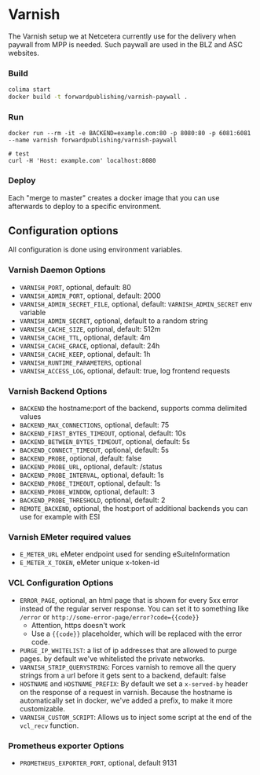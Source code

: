 # Varnish

The Varnish setup we at Netcetera currently use for the delivery when paywall from MPP is needed. Such paywall are used in the BLZ and ASC websites.

### Build

```bash
colima start
docker build -t forwardpublishing/varnish-paywall .
```

### Run

```
docker run --rm -it -e BACKEND=example.com:80 -p 8080:80 -p 6081:6081 --name varnish forwardpublishing/varnish-paywall

# test
curl -H 'Host: example.com' localhost:8080
```

### Deploy

Each "merge to master" creates a docker image that you can use afterwards to deploy to a specific environment.

## Configuration options

All configuration is done using environment variables.

### Varnish Daemon Options
* `VARNISH_PORT`, optional, default: 80
* `VARNISH_ADMIN_PORT`, optional, default: 2000
* `VARNISH_ADMIN_SECRET_FILE`, optional, default: `VARNISH_ADMIN_SECRET` env variable
* `VARNISH_ADMIN_SECRET`, optional, default to a random string
* `VARNISH_CACHE_SIZE`, optional, default: 512m
* `VARNISH_CACHE_TTL`, optional, default: 4m
* `VARNISH_CACHE_GRACE`, optional, default: 24h
* `VARNISH_CACHE_KEEP`, optional, default: 1h
* `VARNISH_RUNTIME_PARAMETERS`, optional
* `VARNISH_ACCESS_LOG`, optional, default: true, log frontend requests

### Varnish Backend Options
* `BACKEND` the hostname:port of the backend, supports comma delimited values
* `BACKEND_MAX_CONNECTIONS`, optional, default: 75
* `BACKEND_FIRST_BYTES_TIMEOUT`, optional, default: 10s
* `BACKEND_BETWEEN_BYTES_TIMEOUT`, optional, default: 5s
* `BACKEND_CONNECT_TIMEOUT`, optional, default: 5s
* `BACKEND_PROBE`, optional, default: false
* `BACKEND_PROBE_URL`, optional, default: /status
* `BACKEND_PROBE_INTERVAL`, optional, default: 1s
* `BACKEND_PROBE_TIMEOUT`, optional, default: 1s
* `BACKEND_PROBE_WINDOW`, optional, default: 3
* `BACKEND_PROBE_THRESHOLD`, optional, default: 2
* `REMOTE_BACKEND`, optional, the host:port of additional backends you can use for example with ESI

### Varnish EMeter required values
* `E_METER_URL` eMeter endpoint used for sending eSuiteInformation
* `E_METER_X_TOKEN`, eMeter unique x-token-id

### VCL Configuration Options
* `ERROR_PAGE`, optional, an html page that is shown for every 5xx error instead of the regular server response. You can set it to something like `/error` or `http://some-error-page/error?code={{code}}`
  - Attention, https doesn't work
  - Use a `{{code}}` placeholder, which will be replaced with the error code.
* `PURGE_IP_WHITELIST`: a list of ip addresses that are allowed to purge pages. by default we've whitelisted the private networks.
* `VARNISH_STRIP_QUERYSTRING`: Forces varnish to remove all the query strings from a url before it gets sent to a backend, default: false
* `HOSTNAME` and `HOSTNAME_PREFIX`: By default we set a `x-served-by` header on the response of a request in varnish. Because the hostname is automatically set in docker, we've added a prefix, to make it more customizable.
* `VARNISH_CUSTOM_SCRIPT`: Allows us to inject some script at the end of the `vcl_recv` function.


### Prometheus exporter Options
* `PROMETHEUS_EXPORTER_PORT`, optional, default 9131
